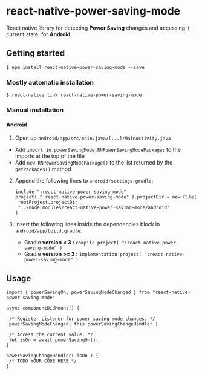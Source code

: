 # react-native-power-saving-mode

React native library for detecting **Power Saving** changes and accessing it current state, for **Android**.

## Getting started

`$ npm install react-native-power-saving-mode --save`

### Mostly automatic installation

`$ react-native link react-native-power-saving-mode`

### Manual installation


#### Android

1. Open up `android/app/src/main/java/[...]/MainActivity.java`
  - Add `import io.powerSavingMode.RNPowerSavingModePackage;` to the imports at the top of the file
  - Add `new RNPowerSavingModePackage()` to the list returned by the `getPackages()` method

2. Append the following lines to `android/settings.gradle`:
   ```
   include ":react-native-power-saving-mode"
   project( ":react-native-power-saving-mode" ).projectDir = new File( 
   	rootProject.projectDir,		
   	"../node_modules/react-native-power-saving-mode/android" 
   )
   ```

3. Insert the following lines inside the dependencies block in `android/app/build.gradle`:

   - Gradle **version < 3 :** `compile project( ":react-native-power-saving-mode" ) `
   - Gradle **version >= 3 :** `implementation project( ":react-native-power-saving-mode" )`
## Usage

   ```
import { powerSavingOn, powerSavingModeChanged } from "react-native-power-saving-mode"

async componentDidMount() {

    /* Register Listener for power saving mode changes. */
    powerSavingModeChanged( this.powerSavingChangeHandler )
    
    /* Access the current value. */
    let isOn = await powerSavingOn();
}

powerSavingChangeHandler( isOn ) {
	/* TODO YOUR CODE HERE */
}
   ```
